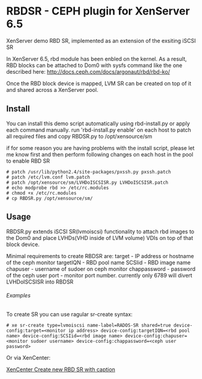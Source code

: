 # RBDSR - CEPH plugin for XenServer 6.5

XenServer demo RBD SR, implemented as an extension of the exsiting iSCSI SR

In XenServer 6.5, rbd module has been enbled on the kernel. As a result, RBD blocks can be attached to Dom0 with sysfs command like the one described here: http://docs.ceph.com/docs/argonaut/rbd/rbd-ko/

Once the RBD block device is mapped, LVM SR can be created on top of it and shared across a XenServer pool.

## Install

You can install this demo script automatically using rbd-install.py or apply each command manually.
run 'rbd-install.py enable' on each host to patch all required files and copy RBDSR.py to /opt/xensource/sm

if for some reason you are having problems with the install script, please let me know first and then perform following changes on each host in the pool to enable RBD SR
```
# patch /usr/lib/python2.4/site-packages/pxssh.py pxssh.patch
# patch /etc/lvm.conf lvm.patch
# patch /opt/xensource/sm/LVHDoISCSISR.py LVHDoISCSISR.patch
# echo modprobe rbd >> /etc/rc.modules 
# chmod +x /etc/rc.modules
# cp RBDSR.py /opt/xensource/sm/
```
## Usage

RBDSR.py extends iSCSI SR(lvmoiscsi) functionality to attach rbd images to the Dom0 and place LVHDs(VHD inside of LVM volume) VDIs on top of that block device.

Minimal requirements to create RBDSR are:
target - IP address or hostname of the ceph monitor
targetIQN - RBD pool name
SCSIid - RBD image name
chapuser - username of sudoer on ceph monitor
chappassword - password of the ceph user
port - monitor port number. currently only 6789 will divert LVHDoISCSISR into RBDSR

###### Examples
To create SR you can use ragular sr-create syntax:
```
# xe sr-create type=lvmoiscsi name-label=RADOS-SR shared=true device-config:target=<monitor ip address> device-config:targetIQN=<rbd pool name> device-config:SCSIid=<rbd image name> device-config:chapuser=<monitor sudoer username> device-config:chappassword=<ceph user password>
```
Or via XenCenter:

[XenCenter Create new RBD SR with caption](https://drive.google.com/file/d/0B1PjrwdL2YoLYkdWN1pENW9rRWc/preview)
